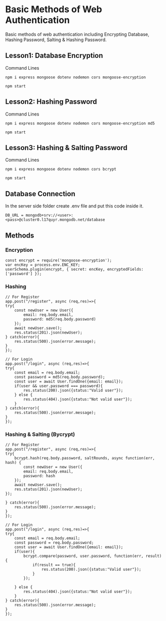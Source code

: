 # Basic Methods of Web Authentication

Basic methods of web authentication including Encrypting Database, Hashing Password, Salting & Hashing Password.

## Lesson1: Database Encryption

Command Lines

`npm i express mongoose dotenv nodemon cors mongoose-encryption`

`npm start`

## Lesson2: Hashing Password

Command Lines

`npm i express mongoose dotenv nodemon cors mongoose-encryption md5`

`npm start`

## Lesson3: Hashing & Salting Password

Command Lines

`npm i express mongoose dotenv nodemon cors bcrypt `

`npm start`

## Database Connection
In the server side folder create .env file and put this code inside it.

`DB_URL = mongodb+srv://<user>:<pass>@cluster0.l17quyr.mongodb.net/database`

## Methods

### Encryption

    const encrypt = require('mongoose-encryption');
    var encKey = process.env.ENC_KEY;
    userSchema.plugin(encrypt, { secret: encKey, encryptedFields: ['password'] });

### Hashing
    // For Register
    app.post("/register", async (req,res)=>{
    try{
        const newUser = new User({
            email: req.body.email,
            password: md5(req.body.password)
        });
        await newUser.save();
        res.status(201).json(newUser);
    } catch(error){
        res.status(500).json(error.message);
    }
    });

    // For Login
    app.post("/login", async (req,res)=>{
    try{
        const email = req.body.email;
        const password = md5(req.body.password);
        const user = await User.findOne({email: email});
        if(user && user.password === password){
            res.status(200).json({status:"Valid user"});
        } else {
            res.status(404).json({status:"Not valid user"});
        }
    } catch(error){
        res.status(500).json(error.message);
    }
    });

### Hashing & Salting (Bycrypt)
    // For Register
    app.post("/register", async (req,res)=>{
    try{
        bcrypt.hash(req.body.password, saltRounds, async function(err, hash) {
            const newUser = new User({
            email: req.body.email,
            password: hash
        });
        await newUser.save();
        res.status(201).json(newUser);
    });

    } catch(error){
        res.status(500).json(error.message);
    }
    });
    
    // For Login
    app.post("/login", async (req,res)=>{
    try{
        const email = req.body.email;
        const password = req.body.password;
        const user = await User.findOne({email: email});
        if(user){
            bcrypt.compare(password, user.password, function(err, result) {
                if(result == true){
                    res.status(200).json({status:"Valid user"});
                }
            });
            
        } else {
            res.status(404).json({status:"Not valid user"});
        }
    } catch(error){
        res.status(500).json(error.message);
    }
    });
